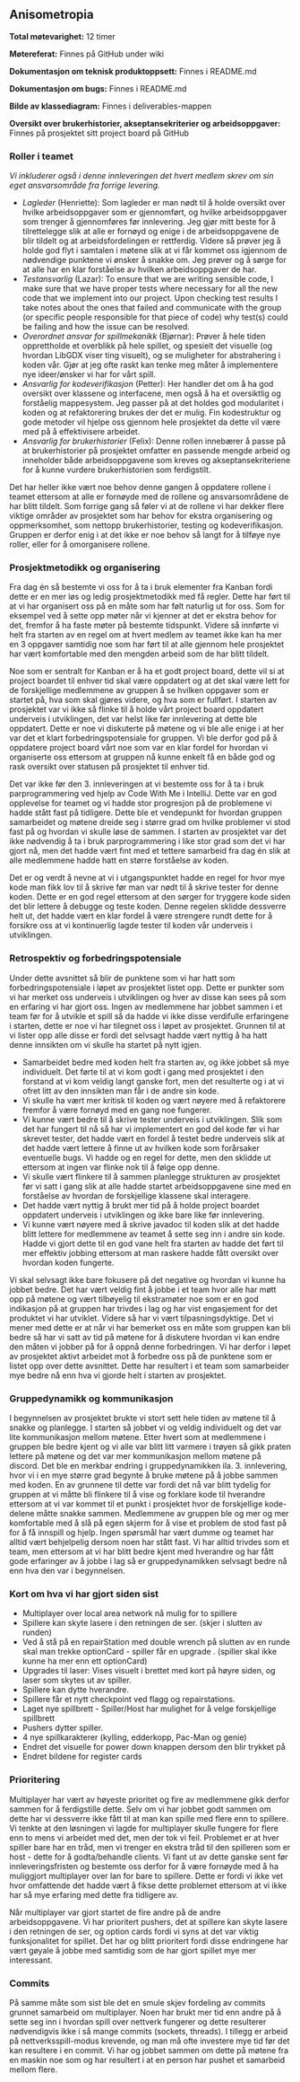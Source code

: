 ## Anisometropia

**Total møtevarighet:** 12 timer

**Møtereferat:** Finnes på GitHub under wiki

**Dokumentasjon om teknisk produktoppsett:** Finnes i README.md

**Dokumentasjon om bugs:** Finnes i README.md

**Bilde av klassediagram:** Finnes i deliverables-mappen

**Oversikt over brukerhistorier, akseptansekriterier og arbeidsoppgaver:** Finnes på prosjektet sitt project board på GitHub

### Roller i teamet
_Vi inkluderer også i denne innleveringen det hvert medlem skrev om sin eget ansvarsområde fra forrige levering._
*	_Lagleder_ (Henriette): Som lagleder er man nødt til å holde oversikt over hvilke arbeidsoppgaver som er gjennomført, og hvilke arbeidsoppgaver som trenger å gjennomføres før innlevering. Jeg gjør mitt beste for å tilrettelegge slik at alle er fornøyd og enige i de arbeidsoppgavene de blir tildelt og at arbeidsfordelingen er rettferdig. Videre så prøver jeg å holde god flyt i samtalen i møtene slik at vi får kommet oss igjennom de nødvendige punktene vi ønsker å snakke om. Jeg prøver og å sørge for at alle har en klar forståelse av hvilken arbeidsoppgaver de har.
*	_Testansvarlig_ (Lazar): To ensure that we are writing sensible code, I make sure that we have proper tests where necessary  for all the new code that we implement into our project. Upon checking test results I take notes about the ones that failed and communicate with the group (or specific people responsible for that piece of code) why test(s) could be failing and how the issue can be resolved.
*	_Overordnet ansvar for spillmekanikk_ (Bjørnar): Prøver å hele tiden opprettholde et overblikk på hele spillet, og spesielt det visuelle (og hvordan LibGDX viser ting visuelt), og se muligheter for abstrahering i koden vår. Gjør at jeg ofte raskt kan tenke meg måter å implementere nye ideer/ønsker vi har for vårt spill.
* 	_Ansvarlig for kodeverifikasjon_ (Petter): Her handler det om å ha god oversikt over klassene og interfacene, men også å ha et oversiktlig og forståelig mappesystem. Jeg passer på at det holdes god modularitet i koden og at refaktorering brukes der det er mulig. Fin kodestruktur og gode metoder vil hjelpe oss gjennom hele prosjektet da dette vil være med på å effektivisere arbeidet.
*	_Ansvarlig for brukerhistorier_ (Felix): Denne rollen innebærer å passe på at brukerhistorier på prosjektet omfatter en passende mengde arbeid og inneholder både arbeidsoppgavene som kreves og akseptansekriteriene for å kunne vurdere brukerhistorien som ferdigstilt.

Det har heller ikke vært noe behov denne gangen å oppdatere rollene i teamet ettersom at alle er fornøyde med de rollene og ansvarsområdene de har blitt tildelt. Som forrige gang så føler vi at de rollene vi har dekker flere viktige områder av prosjektet som har behov for ekstra organisering og oppmerksomhet, som nettopp brukerhistorier, testing og kodeverifikasjon.  Gruppen er derfor enig i at det ikke er noe behov så langt for å tilføye nye roller, eller for å omorganisere rollene. 

### Prosjektmetodikk og organisering 

Fra dag én så bestemte vi oss for å ta i bruk elementer fra Kanban fordi dette er en mer løs og ledig prosjektmetodikk med få regler. Dette har ført til at vi har organisert oss på en måte som har følt naturlig ut for oss. Som for eksempel ved å sette opp møter når vi kjenner at det er ekstra behov for det, fremfor å ha faste møter på bestemte tidspunkt. Videre så innførte vi helt fra starten av en regel om at hvert medlem av teamet ikke kan ha mer en 3 oppgaver samtidig noe som har ført til at alle gjennom hele prosjektet har vært komfortable med den mengden arbeid som de har blitt tildelt.  

Noe som er sentralt for Kanban er å ha et godt project board, dette vil si at project boardet til enhver tid skal være oppdatert og at det skal være lett for de forskjellige medlemmene av gruppen å se hvilken oppgaver som er startet på, hva som skal gjøres videre, og hva som er fullført. I starten av prosjektet var vi ikke så flinke til å holde vårt project board oppdatert underveis i utviklingen, det var helst like før innlevering at dette ble oppdatert. Dette er noe vi diskuterte på møtene og vi ble alle enige i at her var det et klart forbedringspotensiale for gruppen. Vi ble derfor god på å oppdatere project board vårt noe som var en klar fordel for hvordan vi organiserte oss ettersom at gruppen nå kunne enkelt få en både god og rask oversikt over statusen på prosjektet til enhver tid. 

Det var ikke før den 3. innleveringen at vi bestemte oss for å ta i bruk parprogrammering ved hjelp av Code With Me i IntelliJ. Dette var en god opplevelse for teamet og vi hadde stor progresjon på de problemene vi hadde stått fast på tidligere. Dette ble et vendepunkt for hvordan gruppen samarbeidet og møtene dreide seg i større grad om hvilke problemer vi stod fast på og hvordan vi skulle løse de sammen. I starten av prosjektet var det ikke nødvendig å ta i bruk parprogrammering i like stor grad som det vi har gjort nå, men det hadde vært fint med et tettere samarbeid fra dag én slik at alle medlemmene hadde hatt en større forståelse av koden.  

Det er og verdt å nevne at vi i utgangspunktet hadde en regel for hvor mye kode man fikk lov til å skrive før man var nødt til å skrive tester for denne koden. Dette er en god regel ettersom at den sørger for tryggere kode siden det blir lettere å debugge og teste koden. Denne regelen sklidde dessverre helt ut, det hadde vært en klar fordel å være strengere rundt dette for å forsikre oss at vi kontinuerlig lagde tester til koden vår underveis i utviklingen. 


### Retrospektiv og forbedringspotensiale 

Under dette avsnittet så blir de punktene som vi har hatt som forbedringspotensiale i løpet av prosjektet listet opp. Dette er punkter som vi har merket oss underveis i utviklingen og hver av disse kan sees på som en erfaring vi har gjort oss. Ingen av medlemmene har jobbet sammen i et team før for å utvikle et spill så da hadde vi ikke disse verdifulle erfaringene i starten, dette er noe vi har tilegnet oss i løpet av prosjektet. Grunnen til at vi lister opp alle disse er fordi det selvsagt hadde vært nyttig å ha hatt denne innsikten om vi skulle ha startet på nytt igjen. 

* Samarbeidet bedre med koden helt fra starten av, og ikke jobbet så mye individuelt. Det førte til at vi kom godt i gang med prosjektet i den forstand at vi kom veldig langt ganske fort, men det resulterte og i at vi ofret litt av den innsikten man får i de andre sin kode. 
* Vi skulle ha vært mer kritisk til koden og vært nøyere med å refaktorere fremfor å være fornøyd med en gang noe fungerer. 
*  Vi kunne vært bedre til å skrive tester underveis i utviklingen. Slik som det har fungert til nå så har vi implementert en god del kode før vi har skrevet tester, det hadde vært en fordel å testet bedre underveis slik at det hadde vært lettere å finne ut av hvilken kode som forårsaker eventuelle bugs. Vi hadde og en regel for dette, men den sklidde ut ettersom at ingen var flinke nok til å følge opp denne. 
* Vi skulle vært flinkere til å sammen planlegge strukturen av prosjektet før vi satt i gang slik at alle hadde startet arbeidsoppgavene sine med en forståelse av hvordan de forskjellige klassene skal interagere. 
* Det hadde vært nyttig å brukt mer tid på å holde project boardet oppdatert underveis i utviklingen og ikke bare like før innlevering. 
* Vi kunne vært nøyere med å skrive javadoc til koden slik at det hadde blitt lettere for medlemmene av teamet å sette seg inn i andre sin kode. Hadde vi gjort dette til en god vane helt fra starten av hadde det ført til mer effektiv jobbing ettersom at man raskere hadde fått oversikt over hvordan koden fungerte. 

Vi skal selvsagt ikke bare fokusere på det negative og hvordan vi kunne ha jobbet bedre. Det har vært veldig fint å jobbe i et team hvor alle har møtt opp på møtene og vært tilbøyelig til ekstramøter noe som er en god indikasjon på at gruppen har trivdes i lag og har vist engasjement for det produktet vi har utviklet. Videre så har vi vært tilpasningsdyktige. Det vi mener med dette er at når vi har bemerket oss en måte som gruppen kan bli bedre så har vi satt av tid på møtene for å diskutere hvordan vi kan endre den måten vi jobber på for å oppnå denne forbedringen. Vi har derfor i løpet av prosjektet aktivt arbeidet mot å forbedre oss på de punktene som er listet opp over dette avsnittet. Dette har resultert i et team som samarbeider mye bedre nå enn hva vi gjorde helt i starten av prosjektet. 

### Gruppedynamikk og kommunikasjon

I begynnelsen av prosjektet brukte vi stort sett hele tiden av møtene til å snakke og planlegge. I starten så jobbet vi og veldig individuelt og det var lite kommunikasjon mellom møtene. Etter hvert som at medlemmene i gruppen ble bedre kjent og vi alle var blitt litt varmere i trøyen så gikk praten lettere på møtene og det var mer kommunikasjon mellom møtene på discord. Det ble en merkbar endring i gruppedynamikken ila. 3. innlevering, hvor vi i en mye større grad begynte å bruke møtene på å jobbe sammen med koden. En av grunnene til dette var fordi det nå var blitt tydelig for gruppen at vi måtte bli flinkere til å vise og forklare kode til hverandre ettersom at vi var kommet til et punkt i prosjektet hvor de forskjellige kode-delene måtte snakke sammen. Medlemmene av gruppen ble og mer og mer komfortable med å slå på egen skjerm for  å vise et problem de stod fast på for å få innspill og hjelp. Ingen spørsmål har vært dumme og teamet har alltid vært behjelpelig dersom noen har stått fast.
Vi har alltid trivdes som et team, men ettersom at vi har blitt bedre kjent med hverandre og har fått gode erfaringer av å jobbe i lag så er gruppedynamikken selvsagt bedre nå enn hva den var i begynnelsen. 

### Kort om hva vi har gjort siden sist 
* Multiplayer over local area network nå mulig for to spillere
* Spillere kan skyte lasere i den retningen de ser. (skjer i slutten av runden)
* Ved å stå på en repairStation med double wrench på slutten av en runde skal man trekke optionCard - spiller får en upgrade . (spiller skal ikke kunne ha mer enn ett optionCard)
* Upgrades til laser: Vises visuelt i brettet med kort på høyre siden, og laser som skytes ut av spiller.
* Spillere kan dytte hverandre.
* Spillere får et nytt checkpoint ved flagg og repairstations.
* Laget nye spillbrett - Spiller/Host har mulighet for å velge forskjellige spillbrett
* Pushers dytter spiller.
* 4 nye spillkarakterer (kylling, edderkopp, Pac-Man og genie)
* Endret det visuelle for power down knappen dersom den blir trykket på
* Endret bildene for register cards 

### Prioritering
Multiplayer har vært av høyeste prioritet og fire av medlemmene gikk derfor sammen for å ferdigstille dette. Selv om vi har jobbet godt sammen om dette har vi dessverre ikke fått til at man kan spille med flere enn to spillere. Vi tenkte at den løsningen vi lagde for multiplayer skulle fungere for flere enn to mens vi arbeidet med det, men der tok vi feil. Problemet er at hver spiller bare har en tråd, men vi trenger en ekstra tråd til den spilleren som er host - dette for å godta/behandle clients. Vi fant ut av dette ganske sent før innleveringsfristen og bestemte oss derfor for å være fornøyde med å ha muliggjort multiplayer over lan for bare to spillere. Dette er fordi vi ikke vet hvor omfattende det hadde vært å fikse dette problemet ettersom at vi ikke har så mye erfaring med dette fra tidligere av.

Når multiplayer var gjort startet de fire andre på de andre arbeidsoppgavene. Vi har prioritert pushers, det at spillere kan skyte lasere i den retningen de ser, og option cards fordi vi syns at det var viktig funksjonalitet for spillet. Det har og blitt prioritert fordi disse endringene har vært gøyale å jobbe med samtidig som de har gjort spillet mye mer interessant. 

### Commits 
På samme måte som sist ble det en smule skjev fordeling av commits grunnet  samarbeid om multiplayer. Noen har  brukt mer tid enn andre på å sette seg inn i hvordan spill over nettverk fungerer og dette resulterer nødvendigvis ikke i så mange commits (sockets, threads). I tillegg er arbeid på nettverksspill-modus krevende, og man må ofte investere mye tid før det kan resultere i en commit. Vi har og jobbet sammen om dette på møtene fra en maskin noe som og har resultert i at en person har pushet et samarbeid mellom flere. 





